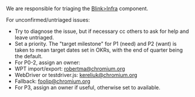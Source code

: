 We are responsible for triaging the [Blink>Infra](https://bugs.chromium.org/p/chromium/issues/list?can=2&q=component%3ABlink%3EInfra&colspec=ID+Pri+M+Stars+ReleaseBlock+Component+Status+Owner+Summary+OS+Modified&x=m&y=releaseblock&cells=ids) component.

For unconfirmed/untriaged issues:
 * Try to diagnose the issue, but if necessary cc others to ask for help and leave untriaged.
 * Set a priority. The "target milestone" for P1 (need) and P2 (want) is taken to mean target dates set in OKRs, with the end of quarter being the default.
 * For P0-2, assign an owner:
  * WPT import/export: robertma@chromium.org
  * WebDriver or testdriver.js: kereliuk@chromium.org
  * Fallback: foolip@chromium.org
 * For P3, assign an owner if useful, otherwise set to available.
